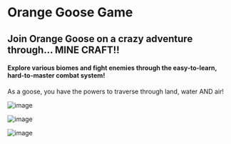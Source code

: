 # Orange Goose Game
 
## Join Orange Goose on a crazy adventure through... MINE CRAFT!!

#### Explore various biomes and fight enemies through the easy-to-learn, hard-to-master combat system!

​As a goose, you have the powers to traverse through land, water AND air!

![image](https://github.com/user-attachments/assets/b9b86a6e-8de8-49a1-91bd-0ae0fa3c5ada)

![image](https://github.com/user-attachments/assets/bfc176c6-9447-4eb4-9d89-78cab5dde373)

![image](https://github.com/user-attachments/assets/afff5bb7-e07f-4a7b-b24f-b753b138cf70)

